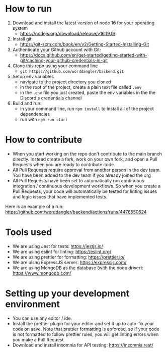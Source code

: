 # How to run

1. Download and install the latest version of node 16 for your operating system
   - https://nodejs.org/download/release/v16.19.0/
2. Install git:
   - https://git-scm.com/book/en/v2/Getting-Started-Installing-Git
3. Authenticate your Github account with Git:
   - https://docs.github.com/en/get-started/getting-started-with-git/caching-your-github-credentials-in-git
4. Clone this repo using your command line
   - `git https://github.com/worddangler/backend.git`
5. Setup env variables
   - navigate to the project directory you cloned
   - in the root of the project, create a plain text file called `.env`
   - in the `.env` file you just created, paste the env variables in the the Discord's credentials channel
6. Build and run:
   - in your command line, run `npm install` to install all of the project dependencies
   - run with `npm run start`

# How to contribute

- When you start working on the repo don't contribute to the main branch directly. Instead create a fork, work on your own fork, and open a Pull Requests when you are ready to contribute code.
- All Pull Requests require approval from another person in the dev team. You have been added to the dev team if you already joined the org
- All Pull Requests have been set to automatically run continuous integration / continuous development workflows. So when you create a Pull Requests, your code will automatically be tested for linting issues and logic issues that have implemented tests.

Here is an example of a run: https://github.com/worddangler/backend/actions/runs/4476550524

# Tools used

- We are using Jest for tests: https://jestjs.io/
- We are using eslint for linting: https://eslint.org/
- We are using prettier for formatting: https://prettier.io/
- We are uisng ExpressJS server: https://expressjs.com/
- We are using MongoDB as the database (with the node driver): https://www.mongodb.com/

# Setting up your development environment

- You can use any editor / ide.
- Install the prettier plugin for your editor and set it up to auto-fix your code on save. Note that prettier formatting is enforced, so if your code is not formatted to follow prettier rules, you will get linting errors when you make a Pull Request.
- Download and install insomnia for API testing: https://insomnia.rest/
